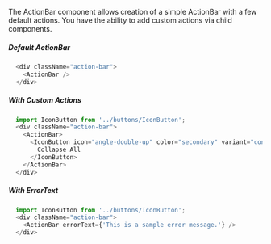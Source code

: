 The ActionBar component allows creation of a simple ActionBar with a few default actions.
You have the ability to add custom actions via child components.

##### Default ActionBar
```js
  <div className="action-bar">
    <ActionBar />
  </div>
```

##### With Custom Actions
```js
  import IconButton from '../buttons/IconButton';
  <div className="action-bar">
    <ActionBar>
      <IconButton icon="angle-double-up" color="secondary" variant="contained" onClick= {()=>{}}>
        Collapse All
      </IconButton>
    </ActionBar>
  </div>
```

##### With ErrorText
```js
  import IconButton from '../buttons/IconButton';
  <div className="action-bar">
    <ActionBar errorText={'This is a sample error message.'} />
  </div>
```